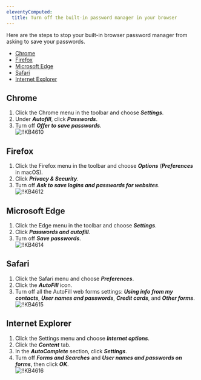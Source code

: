 ```yaml
---
eleventyComputed:
  title: Turn off the built-in password manager in your browser
---
```

Here are the steps to stop your built-in browser password manager from asking to save your passwords.  

* [Chrome](#chrome)
* [Firefox](#firefox)
* [Microsoft Edge](#microsoft-edge)
* [Safari](#safari)
* [Internet Explorer](#internet-explorer)

## Chrome
1. Click the Chrome menu in the toolbar and choose ***Settings***.
1. Under ***Autofill***, click ***Passwords***.
1. Turn off ***Offer to save passwords***.  
![!!KB4610](https://webdevolutions.azureedge.net/docs/en/kb/KB4610.png)

## Firefox
1. Click the Firefox menu in the toolbar and choose ***Options*** (***Preferences*** in macOS).
1. Click ***Privacy & Security***.
1. Turn off ***Ask to save logins and passwords for websites***.  
![!!KB4612](https://webdevolutions.azureedge.net/docs/en/kb/KB4612.png)

## Microsoft Edge
1. Click the Edge menu in the toolbar and choose ***Settings***.
1. Click ***Passwords and autofill***.
1. Turn off ***Save passwords***.  
![!!KB4614](https://webdevolutions.azureedge.net/docs/en/kb/KB4614.png)

## Safari
1. Click the Safari menu and choose ***Preferences***.
1. Click the ***AutoFill*** icon.
1. Turn off all the AutoFill web forms settings: ***Using info from my contacts***, ***User names and passwords***, ***Credit cards***, and ***Other forms***.  
![!!KB4615](https://webdevolutions.azureedge.net/docs/en/kb/KB4615.png)

## Internet Explorer
1. Click the Settings menu and choose ***Internet options***.
1. Click the ***Content*** tab.
1. In the ***AutoComplete*** section, click ***Settings***.
1. Turn off ***Forms and Searches*** and ***User names and passwords on forms***, then click ***OK***.  
![!!KB4616](https://webdevolutions.azureedge.net/docs/en/kb/KB4616.png)
